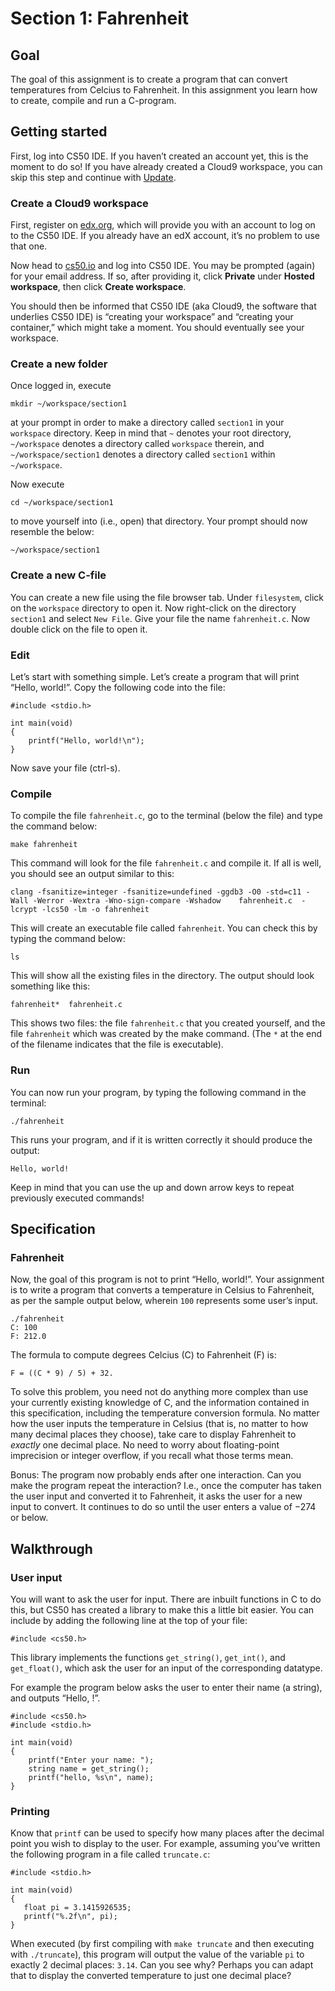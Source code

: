 # Section 1: Fahrenheit
## Goal
The goal of this assignment is to create a program that can convert temperatures from Celcius to Fahrenheit. In this assignment you learn how to create, compile and run a C-program.

## Getting started
First, log into CS50 IDE. If you haven’t created an account yet, this is the moment to do so! If you have already created a Cloud9 workspace, you can skip this step and continue with [Update](#update).

### Create a Cloud9 workspace 
First, register on [edx.org](https://courses.edx.org/register), which will provide you with an account to log on to the CS50 IDE. If you already have an edX account, it’s no problem to use that one.

Now head to [cs50.io](https://cs50.io/) and log into CS50 IDE. You may be prompted (again) for your email address. If so, after providing it, click **Private** under **Hosted workspace**, then click **Create workspace**.

You should then be informed that CS50 IDE (aka Cloud9, the software that underlies CS50 IDE) is “creating your workspace” and “creating your container,” which might take a moment. You should eventually see your workspace.

### Create a new folder
Once logged in, execute

    mkdir ~/workspace/section1

at your prompt in order to make a directory called `section1` in your `workspace` directory. Keep in mind that `~` denotes your root directory, `~/workspace` denotes a directory called `workspace` therein, and `~/workspace/section1` denotes a directory called `section1` within `~/workspace`.

Now execute

    cd ~/workspace/section1

to move yourself into (i.e., open) that directory. Your prompt should now resemble the below:

    ~/workspace/section1

### Create a new C-file
You can create a new file using the file browser tab. Under `filesystem`, click on the `workspace` directory to open it. Now right-click on the directory `section1` and select `New File`. Give your file the name `fahrenheit.c`. Now double click on the file to open it.

### Edit
Let’s start with something simple. Let’s create a program that will print “Hello, world!”. Copy the following code into the file:

    #include <stdio.h>
    
    int main(void)
    {
        printf("Hello, world!\n");
    }

Now save your file (ctrl-s).

### Compile
To compile the file `fahrenheit.c`, go to the terminal (below the file) and type the command below:

    make fahrenheit

This command will look for the file `fahrenheit.c` and compile it. If all is well, you should see an output similar to this:

    clang -fsanitize=integer -fsanitize=undefined -ggdb3 -O0 -std=c11 -Wall -Werror -Wextra -Wno-sign-compare -Wshadow    fahrenheit.c  -lcrypt -lcs50 -lm -o fahrenheit

This will create an executable file called `fahrenheit`. You can check this by typing the command below:

    ls

This will show all the existing files in the directory. The output should look something like this:

    fahrenheit*  fahrenheit.c

This shows two files: the file `fahrenheit.c` that you created yourself, and the file `fahrenheit` which was created by the make command. (The `*` at the end of the filename indicates that the file is executable).

### Run
You can now run your program, by typing the following command in the terminal:

    ./fahrenheit

This runs your program, and if it is written correctly it should produce the output:

    Hello, world!
    
Keep in mind that you can use the up and down arrow keys to repeat previously executed commands!

## Specification
### Fahrenheit
Now, the goal of this program is not to print “Hello, world!”. Your assignment is to write a program that converts a temperature in Celsius to Fahrenheit, as per the sample output below, wherein `100` represents some user’s input.
```
./fahrenheit
C: 100
F: 212.0
```
The formula to compute degrees Celcius (C) to Fahrenheit (F) is:
    
    F = ((C * 9) / 5) + 32.

To solve this problem, you need not do anything more complex than use your currently existing knowledge of C, and the information contained in this specification, including the temperature conversion formula. No matter how the user inputs the temperature in Celsius (that is, no matter to how many decimal places they choose), take care to display Fahrenheit to *exactly* one decimal place. No need to worry about floating-point imprecision or integer overflow, if you recall what those terms mean.

Bonus: The program now probably ends after one interaction. Can you make the program repeat the interaction? I.e., once the computer has taken the user input and converted it to Fahrenheit, it asks the user for a new input to convert. It continues to do so until the user enters a value of −274 or below.

## Walkthrough
### User input
You will want to ask the user for input. There are inbuilt functions in C to do this, but CS50 has created a library to make this a little bit easier. You can include by adding the following line at the top of your file:

    #include <cs50.h> 

This library implements the functions `get_string()`, `get_int()`, and `get_float()`, which ask the user for an input of the corresponding datatype.

For example the program below asks the user to enter their name (a string), and outputs “Hello, <name>!”.

    #include <cs50.h>
    #include <stdio.h>
    
    int main(void)
    {
        printf("Enter your name: ");
        string name = get_string();
        printf("hello, %s\n", name);
    }


### Printing
Know that `printf` can be used to specify how many places after the decimal point you wish to display to the user. For example, assuming you’ve written the following program in a file called `truncate.c`:

    #include <stdio.h>
    
    int main(void)
    {
       float pi = 3.1415926535;
       printf("%.2f\n", pi);
    }

When executed (by first compiling with `make truncate` and then executing with `./truncate`), this program will output the value of the variable `pi` to exactly 2 decimal places: `3.14`. Can you see why? Perhaps you can adapt that to display the converted temperature to just one decimal place?
